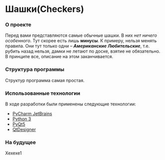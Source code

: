 # **Шашки(Checkers)**

### О проекте
Перед вами представляются самые обычные шашки. В них *нет ничего особенного*. Тут скорее есть лишь **минусы**. К примеру, нельзя менять правила. Они тут только одни – ***Американские Любительские***, т.е. рубить назад нельзя, дамки не летают по доске, взятие не обязательно. В принципе все, описание на этом заканчивается.

### Структура программы
Структур программа самая простая.

### Использованные технологии
В ходе разработки были применены следующие технологии:
- [PyCharm JetBrains](https://www.jetbrains.com/ru-ru/pycharm/)
- [Python 3](https://www.python.org/)
- [PyQt5](https://www.riverbankcomputing.com/static/Docs/PyQt5/)
- [QtDesigner](https://doc.qt.io/qt-5/qtdesigner-manual.html)

### На будущее
Хехехе1
